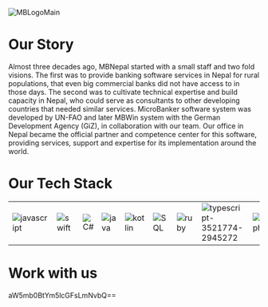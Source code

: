 ![MBLogoMain](https://user-images.githubusercontent.com/85251913/216524479-b5db1867-1cf6-4723-a4c8-194e22973136.png)

# Our Story

Almost three decades ago, MBNepal started with a small staff and two fold visions. The first was to provide banking software services in Nepal for rural populations, that even big commercial banks did not have access to in those days. The second was to cultivate technical expertise and build capacity in Nepal, who could serve as consultants to other developing countries that needed similar services. MicroBanker software system was developed by UN-FAO and later MBWin system with the German Development Agency (GiZ), in collaboration with our team. Our office in Nepal became the official partner and competence center for this software, providing services, support and expertise for its implementation around the world.

# Our Tech Stack

||||||||||
|---|---|---|---|---|---|---|---|---|
| ![javascript](https://user-images.githubusercontent.com/85251913/216311141-5cbc97bd-d915-4888-afb0-bffb440e1ab3.png)   | ![swift](https://user-images.githubusercontent.com/85251913/216311146-da66744c-c83c-4573-ba68-8733edcadd03.png)   | ![C#](https://user-images.githubusercontent.com/85251913/216311150-25473484-96de-4e88-bca2-da16a6ced8ee.png)  | ![java](https://user-images.githubusercontent.com/85251913/216311156-b0082ca9-0d0d-4fe2-86cd-d78e1e1938ef.png)   |  ![kotlin](https://user-images.githubusercontent.com/85251913/216311159-40fdffde-fba0-48a9-a745-6b260a795b45.gif)  | ![SQL](https://user-images.githubusercontent.com/85251913/216311163-bfb5ac20-447d-459c-adc0-ec2cd6a43e13.png)   |  ![ruby](https://user-images.githubusercontent.com/85251913/216311165-1dbf7fef-41e5-4891-b22a-d7dfb1deccd0.png)  |![typescript-3521774-2945272](https://user-images.githubusercontent.com/85251913/216525175-61875227-557b-432c-ba9d-bc8c80cb2052.png)|![delphi](https://user-images.githubusercontent.com/85251913/216525618-e4fdc237-9770-402d-b837-a30f61a81f0d.png)|

# Work with us

aW5mb0BtYm5lcGFsLmNvbQ==
